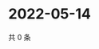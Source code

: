 # 2022-05-14

共 0 条

<!-- BEGIN WEIBO -->
<!-- 最后更新时间 Sat May 14 2022 20:30:58 GMT+0800 (China Standard Time) -->

<!-- END WEIBO -->
